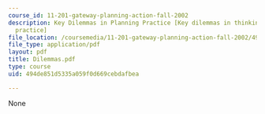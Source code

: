 ```yaml
---
course_id: 11-201-gateway-planning-action-fall-2002
description: Key Dilemmas in Planning Practice [Key dilemmas in thinking about planning
  practice]
file_location: /coursemedia/11-201-gateway-planning-action-fall-2002/494de851d5335a059f0d669cebdafbea_Dilemmas.pdf
file_type: application/pdf
layout: pdf
title: Dilemmas.pdf
type: course
uid: 494de851d5335a059f0d669cebdafbea

---
```

None